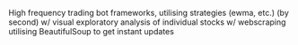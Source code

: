 High frequency trading bot frameworks, utilising strategies (ewma, etc.) (by second) 
w/ visual exploratory analysis of individual stocks 
w/ webscraping utilising BeautifulSoup to get instant updates
